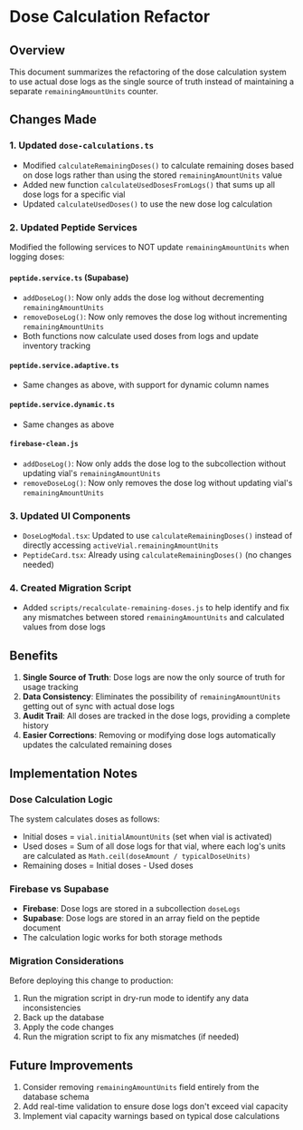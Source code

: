 # Dose Calculation Refactor

## Overview
This document summarizes the refactoring of the dose calculation system to use actual dose logs as the single source of truth instead of maintaining a separate `remainingAmountUnits` counter.

## Changes Made

### 1. Updated `dose-calculations.ts`
- Modified `calculateRemainingDoses()` to calculate remaining doses based on dose logs rather than using the stored `remainingAmountUnits` value
- Added new function `calculateUsedDosesFromLogs()` that sums up all dose logs for a specific vial
- Updated `calculateUsedDoses()` to use the new dose log calculation

### 2. Updated Peptide Services
Modified the following services to NOT update `remainingAmountUnits` when logging doses:

#### `peptide.service.ts` (Supabase)
- `addDoseLog()`: Now only adds the dose log without decrementing `remainingAmountUnits`
- `removeDoseLog()`: Now only removes the dose log without incrementing `remainingAmountUnits`
- Both functions now calculate used doses from logs and update inventory tracking

#### `peptide.service.adaptive.ts`
- Same changes as above, with support for dynamic column names

#### `peptide.service.dynamic.ts`
- Same changes as above

#### `firebase-clean.js`
- `addDoseLog()`: Now only adds the dose log to the subcollection without updating vial's `remainingAmountUnits`
- `removeDoseLog()`: Now only removes the dose log without updating vial's `remainingAmountUnits`

### 3. Updated UI Components
- `DoseLogModal.tsx`: Updated to use `calculateRemainingDoses()` instead of directly accessing `activeVial.remainingAmountUnits`
- `PeptideCard.tsx`: Already using `calculateRemainingDoses()` (no changes needed)

### 4. Created Migration Script
- Added `scripts/recalculate-remaining-doses.js` to help identify and fix any mismatches between stored `remainingAmountUnits` and calculated values from dose logs

## Benefits

1. **Single Source of Truth**: Dose logs are now the only source of truth for usage tracking
2. **Data Consistency**: Eliminates the possibility of `remainingAmountUnits` getting out of sync with actual dose logs
3. **Audit Trail**: All doses are tracked in the dose logs, providing a complete history
4. **Easier Corrections**: Removing or modifying dose logs automatically updates the calculated remaining doses

## Implementation Notes

### Dose Calculation Logic
The system calculates doses as follows:
- Initial doses = `vial.initialAmountUnits` (set when vial is activated)
- Used doses = Sum of all dose logs for that vial, where each log's units are calculated as `Math.ceil(doseAmount / typicalDoseUnits)`
- Remaining doses = Initial doses - Used doses

### Firebase vs Supabase
- **Firebase**: Dose logs are stored in a subcollection `doseLogs`
- **Supabase**: Dose logs are stored in an array field on the peptide document
- The calculation logic works for both storage methods

### Migration Considerations
Before deploying this change to production:
1. Run the migration script in dry-run mode to identify any data inconsistencies
2. Back up the database
3. Apply the code changes
4. Run the migration script to fix any mismatches (if needed)

## Future Improvements

1. Consider removing `remainingAmountUnits` field entirely from the database schema
2. Add real-time validation to ensure dose logs don't exceed vial capacity
3. Implement vial capacity warnings based on typical dose calculations